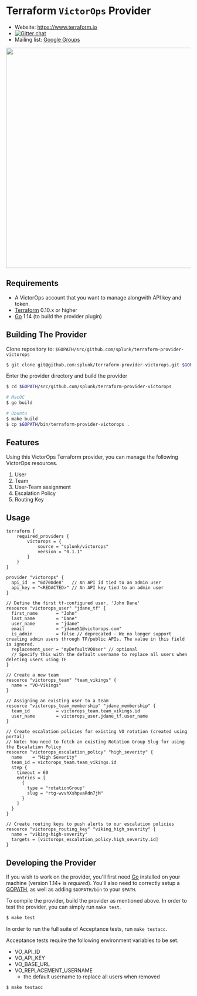 Terraform `VictorOps` Provider
=========================

- Website: https://www.terraform.io
- [![Gitter chat](https://badges.gitter.im/hashicorp-terraform/Lobby.png)](https://gitter.im/hashicorp-terraform/Lobby)
- Mailing list: [Google Groups](http://groups.google.com/group/terraform-tool)

<img src="https://cdn.rawgit.com/hashicorp/terraform-website/master/content/source/assets/images/logo-hashicorp.svg" width="600px">

Requirements
------------

- A VictorOps account that you want to manage alongwith API key and token.
- [Terraform](https://www.terraform.io/downloads.html) 0.10.x or higher
- [Go](https://golang.org/doc/install) 1.14 (to build the provider plugin)

Building The Provider
---------------------

Clone repository to: `$GOPATH/src/github.com/splunk/terraform-provider-victorops`

```sh
$ git clone git@github.com:splunk/terraform-provider-victorops.git $GOPATH/src/github.com/splunk/terraform-provider-victorops
```

Enter the provider directory and build the provider

```sh
$ cd $GOPATH/src/github.com/splunk/terraform-provider-victorops

# MacOC
$ go build

# Ubuntu
$ make build
$ cp $GOPATH/bin/terraform-provider-victorops .
```

Features
------------
Using this VictorOps Terraform provider, you can manage the following VictorOps resources.

1. User
2. Team
3. User-Team assignment
4. Escalation Policy
5. Routing Key

Usage
------------
```
terraform {
	required_providers {
		victorops = {
			source = "splunk/victorops"
			version = "0.1.1"
		}
	}
}

provider "victorops" {
  api_id  = "6d700de8"   // An API id tied to an admin user
  api_key = "<REDACTED>" // An API key tied to an admin user
}

// Define the first tf-configured user, 'John Dane'
resource "victorops_user" "jdane_tf" {
  first_name       = "John"
  last_name        = "Dane"
  user_name        = "jdane"
  email            = "jdane51@victorops.com"
  is_admin         = false // deprecated - We no longer support creating admin users through TF/public APIs. The value in this field is ignored.
  replacement_user = "myDefaultVOUser" // optional
  // Specify this with the default username to replace all users when deleting users using TF
}

// Create a new team
resource "victorops_team" "team_vikings" {
  name = "VO-Vikings"
}

// Assigning an existing user to a team
resource "victorops_team_membership" "jdane_membership" {
  team_id          = victorops_team.team_vikings.id
  user_name        = victorops_user.jdane_tf.user_name
}

// Create escalation policies for existing VO rotation (created using portal)
// Note: You need to fetch an existing Rotation Group Slug for using the Escalation Policy
resource "victorops_escalation_policy" "high_severity" {
  name    = "High Severity"
  team_id = victorops_team.team_vikings.id
  step {
    timeout = 60
    entries = [
      {
        type = "rotationGroup"
        slug = "rtg-wvvhXshpvaRdn7jM"
      }
    ]
  } 
}

// Create routing keys to push alerts to our escalation policies
resource "victorops_routing_key" "viking_high_severity" {
  name = "viking-high-severity"
  targets = [victorops_escalation_policy.high_severity.id]
}
```

Developing the Provider
---------------------------

If you wish to work on the provider, you'll first need [Go](http://www.golang.org) installed on your machine (version 1.14+ is *required*). You'll also need to correctly setup a [GOPATH](http://golang.org/doc/code.html#GOPATH), as well as adding `$GOPATH/bin` to your `$PATH`.

To compile the provider, build the provider as mentioned above. In order to test the provider, you can simply run `make test`.

```sh
$ make test
```

In order to run the full suite of Acceptance tests, run `make testacc`.

Acceptance tests require the following environment variables to be set.

- VO_API_ID
- VO_API_KEY
- VO_BASE_URL
- VO_REPLACEMENT_USERNAME
    - the default username to replace all users when removed

```sh
$ make testacc
```
